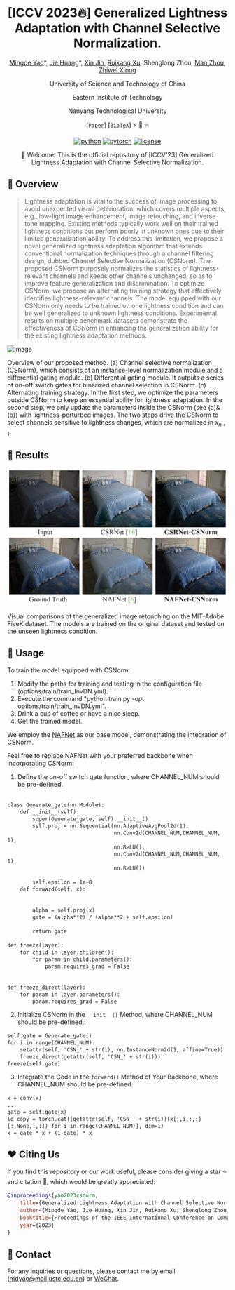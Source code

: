 
<div align="center">

# [ICCV 2023:fire:] Generalized Lightness Adaptation with Channel Selective Normalization.

[Mingde Yao](https://scholar.google.com/citations?user=fsE3MzwAAAAJ&hl=en)\*, [Jie Huang](https://huangkevinj.github.io/)\*, [Xin Jin](http://home.ustc.edu.cn/~jinxustc/), [Ruikang Xu](https://scholar.google.com/citations?user=PulrrscAAAAJ&hl=en), Shenglong Zhou, [Man Zhou](https://manman1995.github.io/), [Zhiwei Xiong](http://staff.ustc.edu.cn/~zwxiong/)

University of Science and Technology of China

Eastern Institute of Technology

Nanyang Technological University


[[`Paper`](https://arxiv.org/pdf/2308.13783.pdf)] [[`BibTeX`](#heart-citing-us)] :zap: :rocket: :fire:

[![python](https://img.shields.io/badge/-Python_3.8_%7C_3.9_%7C_3.10-blue?logo=python&logoColor=white)](https://github.com/pre-commit/pre-commit)
[![pytorch](https://img.shields.io/badge/PyTorch-ee4c2c?logo=pytorch&logoColor=white)](https://pytorch.org/get-started/locally/)
[![license](https://img.shields.io/badge/License-MIT-green.svg?labelColor=gray)](#license)

:rocket: Welcome! This is the official repository of [ICCV'23] Generalized Lightness Adaptation with Channel Selective Normalization. 

</div>



## 📌 Overview

>Lightness adaptation is vital to the success of image processing to avoid unexpected visual deterioration, which covers multiple aspects, e.g., low-light image enhancement, image retouching, and inverse tone mapping. Existing methods typically work well on their trained lightness conditions but perform poorly in unknown ones due to their limited generalization ability. To address this limitation, we propose a novel generalized lightness adaptation algorithm that extends conventional normalization techniques through a channel filtering design, dubbed Channel Selective Normalization (CSNorm). The proposed CSNorm purposely normalizes the statistics of lightness-relevant channels and keeps other channels unchanged, so as to improve feature generalization and discrimination. To optimize CSNorm, we propose an alternating training strategy that effectively identifies lightness-relevant channels. The model equipped with our CSNorm only needs to be trained on one lightness condition and can be well generalized to unknown lightness conditions. Experimental results on multiple benchmark datasets demonstrate the effectiveness of CSNorm in enhancing the generalization ability for the existing lightness adaptation methods. 


![image](https://github.com/mdyao/CSNorm/assets/33108887/f4c9b327-51fa-4832-8069-ab6919100277)

Overview of our proposed method. (a) Channel selective normalization (CSNorm), which consists of an instance-level normalization module and a differential gating module. (b) Differential gating module. It outputs a series of on-off switch gates for binarized channel selection in CSNorm. (c) Alternating training strategy. In the first step, we optimize the parameters outside CSNorm to keep an essential ability for lightness adaptation. In the second step, we only update the parameters inside the CSNorm (see (a)&(b)) with lightness-perturbed images. The two steps drive the CSNorm to select channels sensitive to lightness changes, which are normalized in $x_{n+1}$. 


<!--
## :star: News

* August. 18, 2023: We release the core code of our algorithm.
<!--, including the implementation of network architecture and training strategy.  ### Highlights
* More models and configurations will be open source soon, we need some time to organize our data and code. -->



##  :sunflower: Results

![image-20230818115344581](README/image-20230818115344581.png)

Visual comparisons of the generalized image retouching on the MIT-Adobe FiveK  dataset. The models are trained on the original dataset and tested on the unseen lightness condition.  



## :rocket: Usage

<!-- This repository is the **official implementation** of the paper, "Generalized Lightness Adaptation with Channel Selective Normalization", where more implementation details are presented. -->


To train the model equipped with CSNorm:

1. Modify the paths for training and testing in the configuration file (options/train/train_InvDN.yml).
2. Execute the command "python train.py -opt options/train/train_InvDN.yml".
3. Drink a cup of coffee or have a nice sleep.
4. Get the trained model. 


We employ the [NAFNet](https://github.com/mdyao/CSNorm/blob/62056d2ba45c6ab356a29e4a155d2f72c4c87beb/models/modules/NAFNet/NAFNet.py) as our base model, demonstrating the integration of CSNorm. 

Feel free to replace NAFNet with your preferred backbone when incorporating CSNorm:


1. Define the on-off switch gate function, where CHANNEL_NUM should be pre-defined.

```

class Generate_gate(nn.Module):
    def __init__(self):
        super(Generate_gate, self).__init__()
        self.proj = nn.Sequential(nn.AdaptiveAvgPool2d(1),
                                  nn.Conv2d(CHANNEL_NUM,CHANNEL_NUM, 1),
                                  nn.ReLU(),
                                  nn.Conv2d(CHANNEL_NUM,CHANNEL_NUM, 1),
                                  nn.ReLU())

        self.epsilon = 1e-8
    def forward(self, x):


        alpha = self.proj(x)
        gate = (alpha**2) / (alpha**2 + self.epsilon)

        return gate

def freeze(layer):
    for child in layer.children():
        for param in child.parameters():
            param.requires_grad = False


def freeze_direct(layer):
    for param in layer.parameters():
        param.requires_grad = False

```

2. Initialize CSNorm in the `__init__()` Method, where CHANNEL_NUM should be pre-defined.:

```
self.gate = Generate_gate()
for i in range(CHANNEL_NUM):
    setattr(self, 'CSN_' + str(i), nn.InstanceNorm2d(1, affine=True))
    freeze_direct(getattr(self, 'CSN_' + str(i)))
freeze(self.gate)
```

3. Integrate the Code in the `forward()` Method of Your Backbone, where CHANNEL_NUM should be pre-defined.

```
x = conv(x)
...
gate = self.gate(x)
lq_copy = torch.cat([getattr(self, 'CSN_' + str(i))(x[:,i,:,:][:,None,:,:]) for i in range(CHANNEL_NUM)], dim=1)
x = gate * x + (1-gate) * x
```


## :heart: Citing Us
If you find this repository or our work useful, please consider giving a star :star: and citation :t-rex:, which would be greatly appreciated:

```bibtex
@inproceedings{yao2023csnorm,
	title={Generalized Lightness Adaptation with Channel Selective Normalization},
	author={Mingde Yao, Jie Huang, Xin Jin, Ruikang Xu, Shenglong Zhou, Man Zhou, and Zhiwei Xiong},
	booktitle={Proceedings of the IEEE International Conference on Computer Vision},
	year={2023}
}
```


## :email: Contact

<!-- If you have any problem with the released code, please do not hesitate to open an issue.-->

For any inquiries or questions, please contact me by email (mdyao@mail.ustc.edu.cn) or [WeChat](https://user-images.githubusercontent.com/33108887/225539514-7c10ccc7-0710-4d7a-8a09-643cf3832d53.png). 
